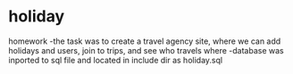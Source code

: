 # holiday
homework
-the task was to create a travel agency site, where we can add holidays and users, join to trips, and see who travels where
-database was inported to sql file and located in include dir as holiday.sql
